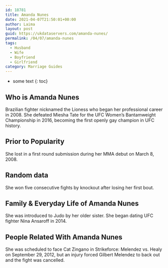 ```yaml
---
id: 18781
title: Amanda Nunes
date: 2021-04-07T21:50:01+00:00
author: Laima
layout: post
guid: https://ukdataservers.com/amanda-nunes/
permalink: /04/07/amanda-nunes
tags:
  - Husband
  - Wife
  - Boyfriend
  - Girlfriend
category: Marriage Guides
---
```


* some text
{: toc}


## Who is Amanda Nunes
                  
                  
                  
Brazilian fighter nicknamed the Lioness who began her professional career in 2008. She defeated Miesha Tate for the UFC Women&#8217;s Bantamweight Championship in 2016, becoming the first openly gay champion in UFC history.
                  
              
            
              
            
                
                
                
## Prior to Popularity
                  
                  
                  
She lost in a first round submission during her MMA debut on March 8, 2008.
                  
              
            
              
            
                
                
                
## Random data
                  
                  
                  
She won five consecutive fights by knockout after losing her first bout.
                  
              
            
              
            
                
                
                
## Family & Everyday Life of Amanda Nunes
                  
                  
                  
She was introduced to Judo by her older sister. She began dating UFC fighter Nina Ansaroff in 2014.
                  
              
            
              
            
                
                
                
## People Related With Amanda Nunes
                  
                  
                  
She was scheduled to face Cat Zingano in Strikeforce: Melendez vs. Healy on September 29, 2012, but an injury forced Gilbert Melendez to back out and the fight was cancelled.
                  
              
            
              
            
                
              
            
              
              
            
            
              
            
          
          
          